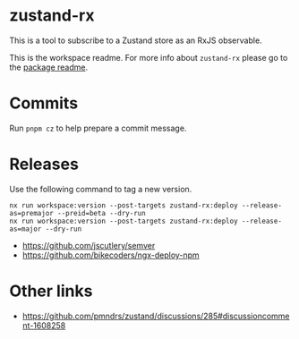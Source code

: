 # zustand-rx

This is a tool to subscribe to a Zustand store as an RxJS observable.

This is the workspace readme. For more info about `zustand-rx` please go to the
[package readme](./libs/zustand-rx/README.md).

# Commits

Run `pnpm cz` to help prepare a commit message.

# Releases

Use the following command to tag a new version.

```
nx run workspace:version --post-targets zustand-rx:deploy --release-as=premajor --preid=beta --dry-run
nx run workspace:version --post-targets zustand-rx:deploy --release-as=major --dry-run
```

- https://github.com/jscutlery/semver
- https://github.com/bikecoders/ngx-deploy-npm

# Other links

- https://github.com/pmndrs/zustand/discussions/285#discussioncomment-1608258
